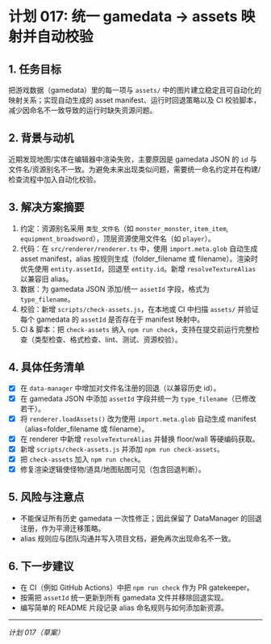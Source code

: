 # 计划 017: 统一 gamedata -> assets 映射并自动校验

## 1. 任务目标

把游戏数据（gamedata）里的每一项与 `assets/` 中的图片建立稳定且可自动化的映射关系；实现自动生成的 asset manifest、运行时回退策略以及 CI 校验脚本，减少因命名不一致导致的运行时缺失资源问题。

## 2. 背景与动机

近期发现地图/实体在编辑器中渲染失败，主要原因是 gamedata JSON 的 `id` 与文件名/资源别名不一致。为避免未来出现类似问题，需要统一命名约定并在构建/检查流程中加入自动化校验。

## 3. 解决方案摘要

1. 约定：资源别名采用 `类型_文件名`（如 `monster_monster`, `item_item`, `equipment_broadsword`），顶层资源使用文件名（如 `player`）。
2. 代码：在 `src/renderer/renderer.ts` 中，使用 `import.meta.glob` 自动生成 asset manifest，alias 按规则生成（folder_filename 或 filename）。渲染时优先使用 `entity.assetId`，回退至 `entity.id`。新增 `resolveTextureAlias` 以兼容旧 alias。
3. 数据：为 gamedata JSON 添加/统一 `assetId` 字段，格式为 `type_filename`。
4. 校验：新增 `scripts/check-assets.js`，在本地或 CI 中扫描 `assets/` 并验证每个 gamedata 的 `assetId` 是否存在于 manifest 映射中。
5. CI & 脚本：把 `check-assets` 纳入 `npm run check`，支持在提交前运行完整检查（类型检查、格式检查、lint、测试、资源校验）。

## 4. 具体任务清单

- [x] 在 `data-manager` 中增加对文件名注册的回退（以兼容历史 id）。
- [x] 在 gamedata JSON 中添加 `assetId` 字段并统一为 `type_filename`（已修改若干）。
- [x] 将 `renderer.loadAssets()` 改为使用 `import.meta.glob` 自动生成 manifest（alias=folder_filename 或 filename）。
- [x] 在 renderer 中新增 `resolveTextureAlias` 并替换 floor/wall 等硬编码获取。
- [x] 新增 `scripts/check-assets.js` 并添加 `npm run check-assets`。
- [x] 把 `check-assets` 加入 `npm run check`。
- [x] 修复渲染逻辑使怪物/道具/地图贴图可见（包含回退判断）。

## 5. 风险与注意点

- 不能保证所有历史 gamedata 一次性修正；因此保留了 DataManager 的回退注册，作为平滑迁移策略。
- alias 规则应与团队沟通并写入项目文档，避免再次出现命名不一致。

## 6. 下一步建议

- 在 CI（例如 GitHub Actions）中把 `npm run check` 作为 PR gatekeeper。
- 按需把 `assetId` 统一更新到所有 gamedata 文件并移除回退实现。
- 编写简单的 README 片段记录 alias 命名规则与如何添加新资源。


---
*计划 017（草案）*
